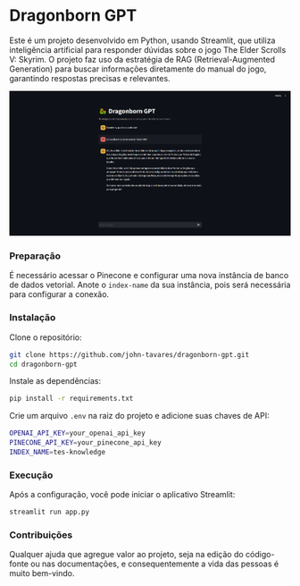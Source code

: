 # Dragonborn GPT

Este é um projeto desenvolvido em Python, usando Streamlit, que utiliza inteligência artificial para responder dúvidas sobre o jogo The Elder Scrolls V: Skyrim. O projeto faz uso da estratégia de RAG (Retrieval-Augmented Generation) para buscar informações diretamente do manual do jogo, garantindo respostas precisas e relevantes.

![Exemplo](docs/img/main.png)

### Preparação
É necessário acessar o Pinecone e configurar uma nova instância de banco de dados vetorial. Anote o `index-name` da sua instância, pois será necessária para configurar a conexão.

### Instalação
Clone o repositório:
```bash
git clone https://github.com/john-tavares/dragonborn-gpt.git
cd dragonborn-gpt
```
Instale as dependências:
```bash
pip install -r requirements.txt
```
Crie um arquivo `.env` na raiz do projeto e adicione suas chaves de API:
```bash
OPENAI_API_KEY=your_openai_api_key
PINECONE_API_KEY=your_pinecone_api_key
INDEX_NAME=tes-knowledge
```

### Execução
Após a configuração, você pode iniciar o aplicativo Streamlit:
```bash
streamlit run app.py
```

### Contribuições
Qualquer ajuda que agregue valor ao projeto, seja na edição do código-fonte ou nas documentações, e consequentemente a vida das pessoas é muito bem-vindo.